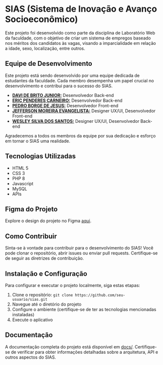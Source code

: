 # SIAS (Sistema de Inovação e Avanço Socioeconômico)

Este projeto foi desenvolvido como parte da disciplina de Laboratório Web da faculdade, com o objetivo de criar um sistema de empregos baseado nos méritos dos candidatos às vagas, visando a imparcialidade em relação a idade, sexo, localização, entre outros.

## Equipe de Desenvolvimento

Este projeto está sendo desenvolvido por uma equipe dedicada de estudantes da faculdade. Cada membro desempenha um papel crucial no desenvolvimento e contribui para o sucesso do SIAS.

- **[DAVI DE BRITO JUNIOR:](https://github.com/DaveBrito)** Desenvolvedor Back-end
- **[ERIC PENDERES CARNEIRO:](https://github.com/EricW900)** Desenvolvedor Back-end
- **[PEDRO BORGE DE JESUS:](https://github.com/B0rga)** Desenvolvedor Front-end
- **[JEFFERSON MOREIRA EVANGELISTA:](https://github.com/JeffersonEvangelista)** Designer UX/UI, Desenvolvedor Front-end
- **[WESLEY SILVA DOS SANTOS:](https://github.com/WesleyS08)** Designer UX/UI, Desenvolvedor Back-end

Agradecemos a todos os membros da equipe por sua dedicação e esforço em tornar o SIAS uma realidade.

## Tecnologias Utilizadas 

- HTML 5
- CSS 3
- PHP 8
- Javascript
- MySQL
- APIs

## Figma do Projeto 
Explore o design do projeto no Figma [aqui](https://www.figma.com/file/QxHUCHfEumTYtu1RjLUTRf/SIAS?type=design&node-id=0%3A1&mode=design&t=LC4dzX5s7Ux52FZI-1).

## Como Contribuir
Sinta-se à vontade para contribuir para o desenvolvimento do SIAS! Você pode clonar o repositório, abrir issues ou enviar pull requests. Certifique-se de seguir as diretrizes de contribuição.

## Instalação e Configuração
Para configurar e executar o projeto localmente, siga estas etapas:

1. Clone o repositório: `git clone https://github.com/seu-usuario/sias.git`
2. Navegue até o diretório do projeto
3. Configure o ambiente (certifique-se de ter as tecnologias mencionadas instaladas)
4. Execute o aplicativo

## Documentação
A documentação completa do projeto está disponível em [docs/](docs/). Certifique-se de verificar para obter informações detalhadas sobre a arquitetura, API e outros aspectos do SIAS.




